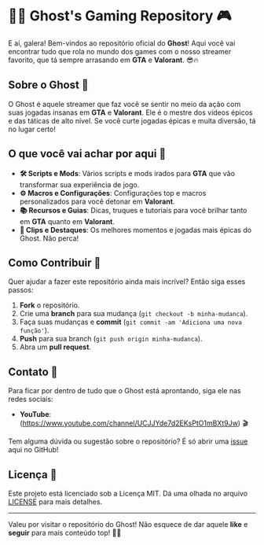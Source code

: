 # 🕵️‍♂️ **Ghost's Gaming Repository** 🎮

E aí, galera! Bem-vindos ao repositório oficial do **Ghost**! Aqui você vai encontrar tudo que rola no mundo dos games com o nosso streamer favorito, que tá sempre arrasando em **GTA** e **Valorant**. 😎🔥

## Sobre o Ghost 👻

O Ghost é aquele streamer que faz você se sentir no meio da ação com suas jogadas insanas em **GTA** e **Valorant**. Ele é o mestre dos vídeos épicos e das táticas de alto nível. Se você curte jogadas épicas e muita diversão, tá no lugar certo!

## O que você vai achar por aqui 🚀

- **🛠️ Scripts e Mods**: Vários scripts e mods irados para **GTA** que vão transformar sua experiência de jogo.
- **⚙️ Macros e Configurações**: Configurações top e macros personalizados para você detonar em **Valorant**.
- **📚 Recursos e Guias**: Dicas, truques e tutoriais para você brilhar tanto em **GTA** quanto em **Valorant**.
- **🎥 Clips e Destaques**: Os melhores momentos e jogadas mais épicas do Ghost. Não perca!

## Como Contribuir 🤝

Quer ajudar a fazer este repositório ainda mais incrível? Então siga esses passos:

1. **Fork** o repositório.
2. Crie uma **branch** para sua mudança (`git checkout -b minha-mudanca`).
3. Faça suas mudanças e **commit** (`git commit -am 'Adiciona uma nova função'`).
4. **Push** para sua branch (`git push origin minha-mudanca`).
5. Abra um **pull request**.

## Contato 💬

Para ficar por dentro de tudo que o Ghost está aprontando, siga ele nas redes sociais:

- **YouTube**: (https://www.youtube.com/channel/UCJJYde7d2EKsPtO1mBXt9Jw) 🎬

Tem alguma dúvida ou sugestão sobre o repositório? É só abrir uma [issue](https://github.com/ghost-gaming/repo/issues) aqui no GitHub!

## Licença 📜

Este projeto está licenciado sob a Licença MIT. Dá uma olhada no arquivo [LICENSE](LICENSE) para mais detalhes.

---

Valeu por visitar o repositório do Ghost! Não esquece de dar aquele **like** e **seguir** para mais conteúdo top! 🤘😉

